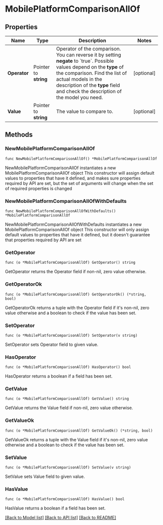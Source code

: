 # MobilePlatformComparisonAllOf

## Properties

Name | Type | Description | Notes
------------ | ------------- | ------------- | -------------
**Operator** | Pointer to **string** | Operator of the comparison. You can reverse it by setting **negate** to &#x60;true&#x60;.   Possible values depend on the **type** of the comparison. Find the list of actual models in the description of the **type** field and check the description of the model you need. | [optional] 
**Value** | Pointer to **string** | The value to compare to. | [optional] 

## Methods

### NewMobilePlatformComparisonAllOf

`func NewMobilePlatformComparisonAllOf() *MobilePlatformComparisonAllOf`

NewMobilePlatformComparisonAllOf instantiates a new MobilePlatformComparisonAllOf object
This constructor will assign default values to properties that have it defined,
and makes sure properties required by API are set, but the set of arguments
will change when the set of required properties is changed

### NewMobilePlatformComparisonAllOfWithDefaults

`func NewMobilePlatformComparisonAllOfWithDefaults() *MobilePlatformComparisonAllOf`

NewMobilePlatformComparisonAllOfWithDefaults instantiates a new MobilePlatformComparisonAllOf object
This constructor will only assign default values to properties that have it defined,
but it doesn't guarantee that properties required by API are set

### GetOperator

`func (o *MobilePlatformComparisonAllOf) GetOperator() string`

GetOperator returns the Operator field if non-nil, zero value otherwise.

### GetOperatorOk

`func (o *MobilePlatformComparisonAllOf) GetOperatorOk() (*string, bool)`

GetOperatorOk returns a tuple with the Operator field if it's non-nil, zero value otherwise
and a boolean to check if the value has been set.

### SetOperator

`func (o *MobilePlatformComparisonAllOf) SetOperator(v string)`

SetOperator sets Operator field to given value.

### HasOperator

`func (o *MobilePlatformComparisonAllOf) HasOperator() bool`

HasOperator returns a boolean if a field has been set.

### GetValue

`func (o *MobilePlatformComparisonAllOf) GetValue() string`

GetValue returns the Value field if non-nil, zero value otherwise.

### GetValueOk

`func (o *MobilePlatformComparisonAllOf) GetValueOk() (*string, bool)`

GetValueOk returns a tuple with the Value field if it's non-nil, zero value otherwise
and a boolean to check if the value has been set.

### SetValue

`func (o *MobilePlatformComparisonAllOf) SetValue(v string)`

SetValue sets Value field to given value.

### HasValue

`func (o *MobilePlatformComparisonAllOf) HasValue() bool`

HasValue returns a boolean if a field has been set.


[[Back to Model list]](../README.md#documentation-for-models) [[Back to API list]](../README.md#documentation-for-api-endpoints) [[Back to README]](../README.md)


